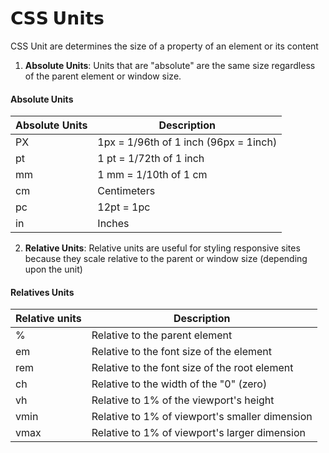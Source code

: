 # 𝗖𝗦𝗦 𝗨𝗻𝗶𝘁𝘀 

CSS Unit are determines the size of a property of an element or its content

1. **Absolute Units**: Units that are "absolute" are the same size regardless of the parent element or window size.

#### Absolute Units
| Absolute Units | Description |
|-|-|
|PX|1px = 1/96th of 1 inch (96px = 1inch)|
|pt|1 pt = 1/72th of 1 inch|
|mm|1 mm = 1/10th of 1 cm| 
|cm|Centimeters|
|pc|12pt = 1pc|
|in|Inches|

2. **Relative Units**: Relative units are useful for styling responsive sites because they scale relative to the parent or window size (depending upon the unit)
####  Relatives Units
| Relative units | Description |
|-|-|
|%|Relative to the parent element|
|em|Relative to the font size of the element|
|rem|Relative to the font size of the root element|
|ch|Relative to the width of the "0" (zero)|
|vh|Relative to 1% of the viewport's height|
|vmin|Relative to 1% of viewport's smaller dimension|
|vmax|Relative to 1% of viewport's larger dimension|


